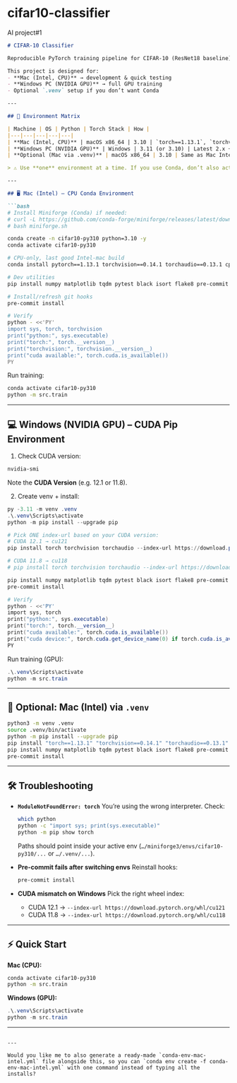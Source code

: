 # cifar10-classifier
AI project#1

````markdown
# CIFAR-10 Classifier

Reproducible PyTorch training pipeline for CIFAR-10 (ResNet18 baseline).

This project is designed for:
- **Mac (Intel, CPU)** → development & quick testing
- **Windows PC (NVIDIA GPU)** → full GPU training
- Optional `.venv` setup if you don’t want Conda

---

## 🚀 Environment Matrix

| Machine | OS | Python | Torch Stack | How |
|---|---|---|---|---|
| **Mac (Intel, CPU)** | macOS x86_64 | 3.10 | `torch==1.13.1`, `torchvision==0.14.1`, `torchaudio==0.13.1` | **Conda** env (recommended) |
| **Windows PC (NVIDIA GPU)** | Windows | 3.11 (or 3.10) | Latest 2.x + matching CUDA (`cu121`/`cu118`, etc.) | **pip** with CUDA wheel index |
| **Optional (Mac via .venv)** | macOS x86_64 | 3.10 | Same as Mac Intel above | `.venv` + pip |

> ⚠️ Use **one** environment at a time. If you use Conda, don’t also activate `.venv` (and vice-versa).

---

## 🖥️ Mac (Intel) – CPU Conda Environment

```bash
# Install Miniforge (Conda) if needed:
# curl -L https://github.com/conda-forge/miniforge/releases/latest/download/Miniforge3-MacOSX-x86_64.sh -o miniforge.sh
# bash miniforge.sh

conda create -n cifar10-py310 python=3.10 -y
conda activate cifar10-py310

# CPU-only, last good Intel-mac build
conda install pytorch==1.13.1 torchvision==0.14.1 torchaudio==0.13.1 cpuonly -c pytorch -c conda-forge

# Dev utilities
pip install numpy matplotlib tqdm pytest black isort flake8 pre-commit

# Install/refresh git hooks
pre-commit install

# Verify
python - <<'PY'
import sys, torch, torchvision
print("python:", sys.executable)
print("torch:", torch.__version__)
print("torchvision:", torchvision.__version__)
print("cuda available:", torch.cuda.is_available())
PY
````

Run training:

```bash
conda activate cifar10-py310
python -m src.train
```

---

## 💻 Windows (NVIDIA GPU) – CUDA Pip Environment

1. Check CUDA version:

```powershell
nvidia-smi
```

Note the **CUDA Version** (e.g. 12.1 or 11.8).

2. Create venv + install:

```powershell
py -3.11 -m venv .venv
.\.venv\Scripts\activate
python -m pip install --upgrade pip

# Pick ONE index-url based on your CUDA version:
# CUDA 12.1 → cu121
pip install torch torchvision torchaudio --index-url https://download.pytorch.org/whl/cu121

# CUDA 11.8 → cu118
# pip install torch torchvision torchaudio --index-url https://download.pytorch.org/whl/cu118

pip install numpy matplotlib tqdm pytest black isort flake8 pre-commit
pre-commit install

# Verify
python - <<'PY'
import sys, torch
print("python:", sys.executable)
print("torch:", torch.__version__)
print("cuda available:", torch.cuda.is_available())
print("cuda device:", torch.cuda.get_device_name(0) if torch.cuda.is_available() else None)
PY
```

Run training (GPU):

```powershell
.\.venv\Scripts\activate
python -m src.train
```

---

## 🔄 Optional: Mac (Intel) via `.venv`

```bash
python3 -m venv .venv
source .venv/bin/activate
python -m pip install --upgrade pip
pip install "torch==1.13.1" "torchvision==0.14.1" "torchaudio==0.13.1"
pip install numpy matplotlib tqdm pytest black isort flake8 pre-commit
pre-commit install
```

---

## 🛠️ Troubleshooting

* **`ModuleNotFoundError: torch`**
  You’re using the wrong interpreter. Check:

  ```bash
  which python
  python -c "import sys; print(sys.executable)"
  python -m pip show torch
  ```

  Paths should point inside your active env (`…/miniforge3/envs/cifar10-py310/...` or `…/.venv/...`).

* **Pre-commit fails after switching envs**
  Reinstall hooks:

  ```bash
  pre-commit install
  ```

* **CUDA mismatch on Windows**
  Pick the right wheel index:

  * CUDA 12.1 → `--index-url https://download.pytorch.org/whl/cu121`
  * CUDA 11.8 → `--index-url https://download.pytorch.org/whl/cu118`

---

## ⚡ Quick Start

**Mac (CPU):**

```bash
conda activate cifar10-py310
python -m src.train
```

**Windows (GPU):**

```powershell
.\.venv\Scripts\activate
python -m src.train
```

---

```

---

Would you like me to also generate a ready-made `conda-env-mac-intel.yml` file alongside this, so you can `conda env create -f conda-env-mac-intel.yml` with one command instead of typing all the installs?
```

